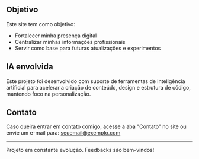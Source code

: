 
## Objetivo

Este site tem como objetivo:

- Fortalecer minha presença digital
- Centralizar minhas informações profissionais
- Servir como base para futuras atualizações e experimentos

## IA envolvida

Este projeto foi desenvolvido com suporte de ferramentas de inteligência artificial para acelerar a criação de conteúdo, design e estrutura de código, mantendo foco na personalização.

## Contato

Caso queira entrar em contato comigo, acesse a aba "Contato" no site ou envie um e-mail para: [seuemail@exemplo.com](mailto:seuemail@exemplo.com)

---

Projeto em constante evolução. Feedbacks são bem-vindos!
